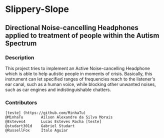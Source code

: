 # Slippery-Slope
## Directional Noise-cancelling  Headphones applied to treatment of people within the Autism Spectrum
### Description
This project tries to implement an Active Noise-cancelling Headphone which is able to help autistic people in moments of crisis. Basically, this instrument can let specified ranges of frequencies reach to the listener's ear canal, such as a human voice, while blocking other unwanted noises, such as car engines and indistinguishable chatters.  

### Contributors
    [teste] (https://github.com/MinhaTu)
    @MinhaTu        Ailson Alexandre da Silva Morais
    @Esteves4       Lucas Esteves Rocha [teste]  
    @studart301d    Gabriel Studart 
    @RussellFox     Ítalo Aguiar
    
